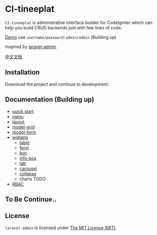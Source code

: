 CI-tineeplat
=====

`CI-tineeplat` is administrative interface builder for CodeIgniter which can help you build CRUD backends just with few lines of code.

[Demo](http://#) use `username/password:admin/admin` (Building up)

Inspired by [laravel-admin](https://github.com/z-song/laravel-admin/blob/master/README.md).

[中文文档](/docs/zh/README.md)

Installation
------------

Download the project and continue to development.


Documentation (Building up)
------------

- [quick start](/docs/en/quick-start.md)
- [menu](/docs/en/menu.md)
- [layout](/docs/en/layout.md)
- [model-grid](/docs/en/model-grid.md)
- [model-form](/docs/en/model-form.md)
- [widgets](/docs/en/widgets/table.md)
  - [table](/docs/en/widgets/table.md)
  - [form](/docs/en/widgets/form.md)
  - [box](/docs/en/widgets/box.md)
  - [info-box](/docs/en/widgets/info-box.md)
  - [tab](/docs/en/widgets/box.md)
  - [carousel](/docs/en/widgets/carousel.md)
  - [collapse](/docs/en/widgets/collapse.md)
  - charts TODO
- [RBAC](/docs/en/permission.md)

To Be Continue..
---

License
------------
`laravel-admin` is licensed under [The MIT License (MIT)](LICENSE).
